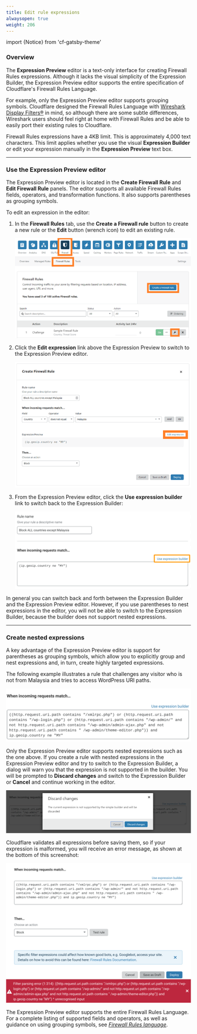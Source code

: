 ```yaml
---
title: Edit rule expressions
alwaysopen: true
weight: 206
---
```


import {Notice} from 'cf-gatsby-theme'

### Overview

The **Expression Preview** editor is a text-only interface for creating Firewall Rules expressions. Although it lacks the visual simplicity of the Expression Builder, the Expression Preview editor supports the entire specification of Cloudflare's Firewall Rules Language.

For example, only the Expression Preview editor supports grouping symbols. Cloudflare designed the Firewall Rules Language with [Wireshark Display Filters®](https://www.wireshark.org/docs/wsug_html_chunked/ChWorkBuildDisplayFilterSection.html) in mind, so although there are some subtle differences, Wireshark users should feel right at home with Firewall Rules and be able to easily port their existing rules to Cloudflare.

<Notice>

Firewall Rules expressions have a 4KB limit. This is approximately 4,000 text characters. This limit applies whether you use the visual **Expression Builder** or edit your expression manually in the **Expression Preview** text box.
</Notice>

---

### Use the Expression Preview editor

The Expression Preview editor is located in the **Create Firewall Rule** and **Edit Firewall Rule** panels. The editor supports all available Firewall Rules fields, operators, and transformation functions. It also supports parentheses as grouping symbols.

To edit an expression in the editor:

1. In the **Firewall Rules** tab, use the **Create a Firewall rule** button to create a new rule or the **Edit** button (wrench icon) to edit an existing rule.

   ![](../images/firewall-rules-expressions-editor-1.png)

1. Click the **Edit expression** link above the Expression Preview to switch to the Expression Preview editor.

   ![](../images/firewall-rules-expressions-editor-2.png)

1. From the Expression Preview editor, click the **Use expression builder** link to switch back to the Expression Builder:

   ![](../images/firewall-rules-expressions-editor-3.png)

In general you can switch back and forth between the Expression Builder and the Expression Preview editor. However, if you use parentheses to nest expressions in the editor, you will not be able to switch to the Expression Builder, because the builder does not support nested expressions.

---

### Create nested expressions

A key advantage of the Expression Preview editor is support for parentheses as grouping symbols, which allow you to explicitly group and nest expressions and, in turn, create highly targeted expressions.

The following example illustrates a rule that challenges any visitor who is not from Malaysia and tries to access WordPress URI paths.

![](../images/firewall-rules-expressions-editor-4.png)

Only the Expression Preview editor supports nested expressions such as the one above. If you create a rule with nested expressions in the Expression Preview editor and try to switch to the Expression Builder, a dialog will warn you that the expression is not supported in the builder. You will be prompted to **Discard changes** and switch to the Expression Builder or **Cancel** and continue working in the editor.

![](../images/firewall-rules-expressions-editor-5.png)

Cloudflare validates all expressions before saving them, so if your expression is malformed, you will receive an error message, as shown at the bottom of this screenshot:

![](../images/firewall-rules-expressions-editor-6.png)

The Expression Preview editor supports the entire Firewall Rules Language. For a complete listing of supported fields and operators, as well as guidance on using grouping symbols, see _[Firewall Rules language](/firewall/cf-firewall-language/)_.
